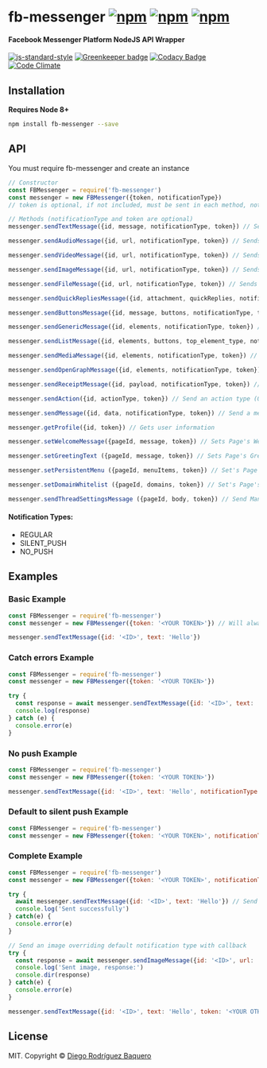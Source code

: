 # fb-messenger [![npm](https://img.shields.io/npm/v/fb-messenger.svg)](https://www.npmjs.com/package/fb-messenger) [![npm](https://img.shields.io/npm/dm/fb-messenger.svg)](https://www.npmjs.com/package/fb-messenger) [![npm](https://img.shields.io/npm/l/fb-messenger.svg)](LICENSE) 
#### Facebook Messenger Platform NodeJS API Wrapper

[![js-standard-style](https://img.shields.io/badge/code%20style-standard-brightgreen.svg)](http://standardjs.com/) [![Greenkeeper badge](https://badges.greenkeeper.io/DiegoRBaquero/node-fb-messenger.svg)](https://greenkeeper.io/) [![Codacy Badge](https://api.codacy.com/project/badge/Grade/b3cbd4666fa54722b38288c98cd5e8c1)](https://www.codacy.com/app/diegorbaquero/node-fb-messenger?utm_source=github.com&amp;utm_medium=referral&amp;utm_content=DiegoRBaquero/node-fb-messenger&amp;utm_campaign=Badge_Grade) [![Code Climate](https://codeclimate.com/github/DiegoRBaquero/node-fb-messenger/badges/gpa.svg)](https://codeclimate.com/github/DiegoRBaquero/node-fb-messenger)

## Installation

**Requires Node 8+**

```bash
npm install fb-messenger --save
```

## API

You must require fb-messenger and create an instance

```js
// Constructor
const FBMessenger = require('fb-messenger')
const messenger = new FBMessenger({token, notificationType})
// token is optional, if not included, must be sent in each method, notificationType is optional, default = 'REGULAR'

// Methods (notificationType and token are optional)
messenger.sendTextMessage({id, message, notificationType, token}) // Sends a text message

messenger.sendAudioMessage({id, url, notificationType, token}) // Sends an audio from URL

messenger.sendVideoMessage({id, url, notificationType, token}) // Sends an video from URL

messenger.sendImageMessage({id, url, notificationType, token}) // Sends an image from URL

messenger.sendFileMessage({id, url, notificationType, token}) // Sends an file from URL

messenger.sendQuickRepliesMessage({id, attachment, quickReplies, notificationType, token}) // Sends a Quick Replies Message

messenger.sendButtonsMessage({id, message, buttons, notificationType, token}) // Sends a buttons template message

messenger.sendGenericMessage({id, elements, notificationType, token}) // Sends a generic template message

messenger.sendListMessage({id, elements, buttons, top_element_type, notificationType, token}) // Sends a list template message

messenger.sendMediaMessage({id, elements, notificationType, token}) // Sends a media template message

messenger.sendOpenGraphMessage({id, elements, notificationType, token}) // Sends an open graph template message

messenger.sendReceiptMessage({id, payload, notificationType, token}) // Sends a receipt template message (No need for template_type in payload) 

messenger.sendAction({id, actionType, token}) // Send an action type (One of 'mark_seen', 'typing_on', 'typing_off')

messenger.sendMessage({id, data, notificationType, token}) // Send a message from custom data

messenger.getProfile({id, token}) // Gets user information

messenger.setWelcomeMessage({pageId, message, token}) // Sets Page's Welcome Message (message can be a text string or a strucuted message)

messenger.setGreetingText ({pageId, message, token}) // Sets Page's Greeting Text

messenger.setPersistentMenu ({pageId, menuItems, token}) // Set's Page's Persistent Menu

messenger.setDomainWhitelist ({pageId, domains, token}) // Set's Page's Whitelisted Domains 

messenger.sendThreadSettingsMessage ({pageId, body, token}) // Send Manually Page's Thread Settings
```

#### Notification Types:
 - REGULAR
 - SILENT_PUSH
 - NO_PUSH

## Examples

### Basic Example

```js
const FBMessenger = require('fb-messenger')
const messenger = new FBMessenger({token: '<YOUR TOKEN>'}) // Will always use this page's token for request unless sent on each method

messenger.sendTextMessage({id: '<ID>', text: 'Hello'})
```

### Catch errors Example

```js
const FBMessenger = require('fb-messenger')
const messenger = new FBMessenger({token: '<YOUR TOKEN>'})

try {
  const response = await messenger.sendTextMessage({id: '<ID>', text: 'Hello'})
  console.log(response)
} catch (e) {
  console.error(e)
}
```

### No push Example

```js
const FBMessenger = require('fb-messenger')
const messenger = new FBMessenger({token: '<YOUR TOKEN>'})

messenger.sendTextMessage({id: '<ID>', text: 'Hello', notificationType: 'NO_PUSH'})
```

### Default to silent push Example

```js
const FBMessenger = require('fb-messenger')
const messenger = new FBMessenger({token: '<YOUR TOKEN>', notificationType: 'SILENT_PUSH'})
```

### Complete Example

```js
const FBMessenger = require('fb-messenger')
const messenger = new FBMessenger({token: '<YOUR TOKEN>', notificationType: 'NO_PUSH'})

try {
  await messenger.sendTextMessage({id: '<ID>', text: 'Hello'}) // Send a message with NO_PUSH, ignoring response
  console.log('Sent successfully')
} catch(e) {
  console.error(e)
}

// Send an image overriding default notification type with callback
try {
  const response = await messenger.sendImageMessage({id: '<ID>', url: '<IMG URL>', notificationType: 'REGULAR'})
  console.log('Sent image, response:')
  console.dir(response)
} catch(e) {
  console.error(e)
}

messenger.sendTextMessage({id: '<ID>', text: 'Hello', token: '<YOUR OTHER TOKEN>'}) // Send message on another page
```

## License

MIT. Copyright © [Diego Rodríguez Baquero](https://diegorbaquero.com)
